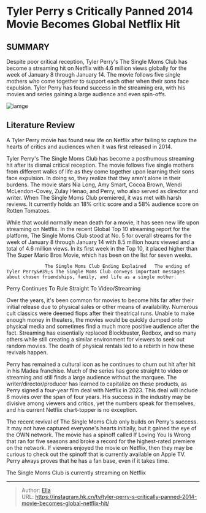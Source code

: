 # Tyler Perry s Critically Panned 2014 Movie Becomes Global Netflix Hit


## SUMMARY 



  Despite poor critical reception, Tyler Perry&#39;s The Single Moms Club has become a streaming hit on Netflix with 4.6 million views globally for the week of January 8 through January 14.   The movie follows five single mothers who come together to support each other when their sons face expulsion.   Tyler Perry has found success in the streaming era, with his movies and series gaining a large audience and even spin-offs.  

![iamge](https://static1.srcdn.com/wordpress/wp-content/uploads/2024/01/four-of-the-five-ladies-from-the-single-moms-club-standing-together-in-a-movie-theater.jpg)

## Literature Review

A Tyler Perry movie has found new life on Netflix after failing to capture the hearts of critics and audiences when it was first released in 2014.




Tyler Perry&#39;s The Single Moms Club has become a posthumous streaming hit after its dismal critical reception. The movie follows five single mothers from different walks of life as they come together upon learning their sons face expulsion. In doing so, they realize that they aren&#39;t alone in their burdens. The movie stars Nia Long, Amy Smart, Cocoa Brown, Wendi McLendon-Covey, Zulay Henao, and Perry, who also served as director and writer. When The Single Moms Club premiered, it was met with harsh reviews. It currently holds an 18% critic score and a 58% audience score on Rotten Tomatoes.




While that would normally mean death for a movie, it has seen new life upon streaming on Netflix. In the recent Global Top 10 streaming report for the platform, The Single Moms Club stood at No. 5 for overall streams for the week of January 8 through January 14 with 8.5 million hours viewed and a total of 4.6 million views. In its first week in the Top 10, it placed higher than The Super Mario Bros Movie, which has been on the list for seven weeks.

                  The Single Moms Club Ending Explained   The ending of Tyler Perry&#39;s The Single Moms Club conveys important messages about chosen friendships, family, and life as a single mother.   


 Perry Continues To Rule Straight To Video/Streaming 
          

Over the years, it&#39;s been common for movies to become hits far after their initial release due to physical sales or other means of availability. Numerous cult classics were deemed flops after their theatrical runs. Unable to make enough money in theaters, the movies would be quickly dumped onto physical media and sometimes find a much more positive audience after the fact. Streaming has essentially replaced Blockbuster, Redbox, and so many others while still creating a similar environment for viewers to seek out random movies. The death of physical rentals led to a rebirth in how these revivals happen.




Perry has remained a cultural icon as he continues to churn out hit after hit in his Madea franchise. Much of the series has gone straight to video or streaming and still finds a large audience without the marquee. The writer/director/producer has learned to capitalize on these products, as Perry signed a four-year film deal with Netflix in 2023. This deal will include 8 movies over the span of four years. His success in the industry may be divisive among viewers and critics, yet the numbers speak for themselves, and his current Netflix chart-topper is no exception.

The recent revival of The Single Moms Club only builds on Perry&#39;s success. It may not have captured everyone&#39;s hearts initially, but it gained the eye of the OWN network. The movie has a spinoff called If Loving You Is Wrong that ran for five seasons and broke a record for the highest-rated premiere on the network. If viewers enjoyed the movie on Netflix, then they may be curious to check out the spinoff that is currently available on Apple TV. Perry always proves that he has a fan base, even if it takes time.






The Single Moms Club is currently streaming on Netflix






---

> Author: [Ella](https://instagram.hk.cn/)  
> URL: https://instagram.hk.cn/tv/tyler-perry-s-critically-panned-2014-movie-becomes-global-netflix-hit/  

